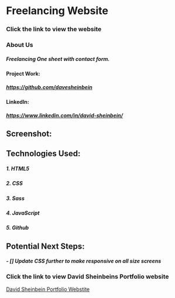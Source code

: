 # **Freelancing Website**

### Click the link to view the website

<!-- [Freelancing Webstite](https://davesheinbein.github.io/freelance-app/) -->

### About Us

##### Freelancing One sheet with contact form.

#### Project Work:

##### https://github.com/davesheinbein

#### LinkedIn:

##### https://www.linkedin.com/in/david-sheinbein/

## Screenshot:

<!-- ![Home Page Sceenshot](screenshots/homeScreenshot.png)

[Home Page Sceenshot](https://imgur.com/GKAQjCW) -->

## Technologies Used:

##### 1. HTML5

##### 2. CSS

##### 3. Sass

##### 4. JavaScript

##### 5. Github

## Potential Next Steps:

##### - [] Update CSS further to make responsive on all size screens

### Click the link to view David Sheinbeins Portfolio website

[David Sheinbein Portfolio Webstite](http://www.davidsheinbeinportfolio.com/)
